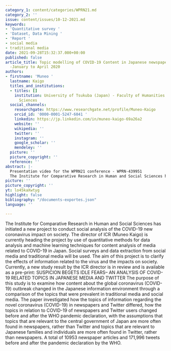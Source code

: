 ```yaml
---
category_1: content/categories/WPRN21.md
category_2: ''
issue: content/issues/10-12-2021.md
keywords:
- 'Quantitative survey '
- 'Dataset, Data Mining '
- 'Report '
- social media
- traditional media
date: 2021-09-28T15:32:37.000+00:00
published: false
article_title: Topic modelling of COVID-19 Content in Japanese newspaper and Twitter
  -January to April 2020
authors:
- firstname: 'Muneo '
  lastname: Kaigo
  titles_and_institutions:
  - titles: []
    institution: University of Tsukuba (Japan) - Faculty of Humanities and Social
      Sciences
  social_channels:
    researchgate: https://www.researchgate.net/profile/Muneo-Kaigo
    orcid_id: '0000-0001-5247-6041 '
    linkedin: https://jp.linkedin.com/in/muneo-kaigo-69a26a2
    website: ''
    wikipedia: ''
    twitter: ''
    instagram: ''
    google_scholar: ''
    mendeley: ''
  picture: ''
  picture_copyright: ''
  reference: ''
abstract: |-
  Presentation video for the WPRN21 conference - WPRN-439951
  The Institute for Comparative Research in Human and Social Sciences has initiated a new project to conduct social analysis of the COVID-19 new coronavirus impact on society. The purpose of this study is to examine how content about the global coronavirus (COVID-19) outbreak changed in the Japanese information environment through a comparison of the topics that were prevalent in traditional media and social media.
picture: ''
picture_copyright: ''
yt: lo45kaXwtyg
highlight: false
bibliography: "/documents-exportes.json"
language: ''

---
```

The Institute for Comparative Research in Human and Social Sciences has initiated a new project to conduct social analysis of the COVID-19 new coronavirus impact on society. The director of ICR (Muneo Kaigo) is currently heading the project by use of quantitative methods for data analysis and machine learning techniques for content analysis of media related to COVID-19 in Japan. Social surveys and data extraction from social media and traditional media will be used. The aim of this project is to clarify the effects of information related to the virus and the impacts on society. Currently, a new study result by the ICR director is in review and is available as a pre-print: SUSPICION BEGETS IDLE FEARS– AN ANALYSIS OF COVID-19 RELATED TOPICS IN JAPANESE MEDIA AND TWITTER The purpose of this study is to examine how content about the global coronavirus (COVID-19) outbreak changed in the Japanese information environment through a comparison of the topics that were prevalent in traditional media and social media. The paper investigated how the topics of information regarding the novel coronavirus (COVID-19) in newspapers and Twitter differed, how the topics in relation to COVID-19 of newspapers and Twitter users changed before and after the WHO pandemic declaration, with the assumptions that topics that are relevant to the central government of Japan are more often found in newspapers, rather than Twitter and topics that are relevant to Japanese families and individuals are more often found in Twitter, rather than newspapers. A total of 10953 newspaper articles and 171,996 tweets before and after the pandemic declaration by the WHO.

<Youtube yt="lo45kaXwtyg" caption ="WPRN-469352 ProjectTopic modelling of COVID-19 Content in Japanese newspaper and Twitter -January to April 2020"></Youtube>